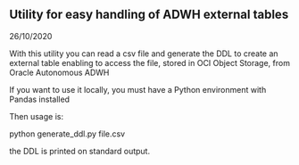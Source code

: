 ## Utility for easy handling of ADWH external tables

26/10/2020

With this utility you can read a csv file and generate the DDL to create an external table
enabling to access the file, stored in OCI Object Storage, from Oracle Autonomous ADWH

If you want to use it locally, you must have a Python environment with Pandas installed
 
Then usage is:

python generate_ddl.py file.csv

the DDL is printed on standard output.



